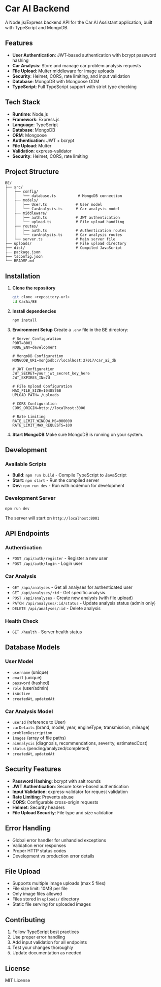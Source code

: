 # Car AI Backend

A Node.js/Express backend API for the Car AI Assistant application, built with TypeScript and MongoDB.

## Features

- **User Authentication**: JWT-based authentication with bcrypt password hashing
- **Car Analysis**: Store and manage car problem analysis requests
- **File Upload**: Multer middleware for image uploads
- **Security**: Helmet, CORS, rate limiting, and input validation
- **Database**: MongoDB with Mongoose ODM
- **TypeScript**: Full TypeScript support with strict type checking

## Tech Stack

- **Runtime**: Node.js
- **Framework**: Express.js
- **Language**: TypeScript
- **Database**: MongoDB
- **ORM**: Mongoose
- **Authentication**: JWT + bcrypt
- **File Upload**: Multer
- **Validation**: express-validator
- **Security**: Helmet, CORS, rate limiting

## Project Structure

```
BE/
├── src/
│   ├── config/
│   │   └── database.ts          # MongoDB connection
│   ├── models/
│   │   ├── User.ts             # User model
│   │   └── CarAnalysis.ts      # Car analysis model
│   ├── middleware/
│   │   ├── auth.ts             # JWT authentication
│   │   └── upload.ts           # File upload handling
│   ├── routes/
│   │   ├── auth.ts             # Authentication routes
│   │   └── carAnalysis.ts      # Car analysis routes
│   └── server.ts               # Main server file
├── uploads/                    # File upload directory
├── dist/                       # Compiled JavaScript
├── package.json
├── tsconfig.json
└── README.md
```

## Installation

1. **Clone the repository**

   ```bash
   git clone <repository-url>
   cd CarAi/BE
   ```

2. **Install dependencies**

   ```bash
   npm install
   ```

3. **Environment Setup**
   Create a `.env` file in the BE directory:

   ```env
   # Server Configuration
   PORT=8001
   NODE_ENV=development

   # MongoDB Configuration
   MONGODB_URI=mongodb://localhost:27017/car_ai_db

   # JWT Configuration
   JWT_SECRET=your_jwt_secret_key_here
   JWT_EXPIRES_IN=7d

   # File Upload Configuration
   MAX_FILE_SIZE=10485760
   UPLOAD_PATH=./uploads

   # CORS Configuration
   CORS_ORIGIN=http://localhost:3000

   # Rate Limiting
   RATE_LIMIT_WINDOW_MS=900000
   RATE_LIMIT_MAX_REQUESTS=100
   ```

4. **Start MongoDB**
   Make sure MongoDB is running on your system.

## Development

### Available Scripts

- **Build**: `npm run build` - Compile TypeScript to JavaScript
- **Start**: `npm start` - Run the compiled server
- **Dev**: `npm run dev` - Run with nodemon for development

### Development Server

```bash
npm run dev
```

The server will start on `http://localhost:8001`

## API Endpoints

### Authentication

- `POST /api/auth/register` - Register a new user
- `POST /api/auth/login` - Login user

### Car Analysis

- `GET /api/analyses` - Get all analyses for authenticated user
- `GET /api/analyses/:id` - Get specific analysis
- `POST /api/analyses` - Create new analysis (with file upload)
- `PATCH /api/analyses/:id/status` - Update analysis status (admin only)
- `DELETE /api/analyses/:id` - Delete analysis

### Health Check

- `GET /health` - Server health status

## Database Models

### User Model

- `username` (unique)
- `email` (unique)
- `password` (hashed)
- `role` (user/admin)
- `isActive`
- `createdAt`, `updatedAt`

### Car Analysis Model

- `userId` (reference to User)
- `carDetails` (brand, model, year, engineType, transmission, mileage)
- `problemDescription`
- `images` (array of file paths)
- `aiAnalysis` (diagnosis, recommendations, severity, estimatedCost)
- `status` (pending/analyzed/completed)
- `createdAt`, `updatedAt`

## Security Features

- **Password Hashing**: bcrypt with salt rounds
- **JWT Authentication**: Secure token-based authentication
- **Input Validation**: express-validator for request validation
- **Rate Limiting**: Prevents abuse
- **CORS**: Configurable cross-origin requests
- **Helmet**: Security headers
- **File Upload Security**: File type and size validation

## Error Handling

- Global error handler for unhandled exceptions
- Validation error responses
- Proper HTTP status codes
- Development vs production error details

## File Upload

- Supports multiple image uploads (max 5 files)
- File size limit: 10MB per file
- Only image files allowed
- Files stored in `uploads/` directory
- Static file serving for uploaded images

## Contributing

1. Follow TypeScript best practices
2. Use proper error handling
3. Add input validation for all endpoints
4. Test your changes thoroughly
5. Update documentation as needed

## License

MIT License
